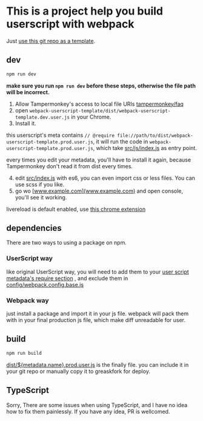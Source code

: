 # This is a project help you build userscript with webpack

Just [use this git repo as a template](https://github.com/Trim21/webpack-userscript-template/generate).

## dev

```bash
npm run dev
```

**make sure you run `npm run dev` before these steps, otherwise the file path will be incorrect.**

1. Allow Tampermonkey's access to local file URIs [tampermonkey/faq](https://tampermonkey.net/faq.php?ext=dhdg#Q204)
2. open `webpack-userscript-template/dist/webpack-userscript-template.dev.user.js` in your Chrome.
3. Install it.

this userscript's meta contains `// @require file://path/to/dist/webpack-userscript-template.prod.user.js`,
it will run the code in `webpack-userscript-template.prod.user.js`,
which take [src/js/index.js](./src/js/index.js) as entry point.

every times you edit your metadata, you'll have to install it again,
because Tampermonkey don't read it from dist every times.

4. edit [src/index.js](./src/index.js) with es6, you can even import css or less files. You can use scss if you like.
5. go wo [www.example.com](www.example.com) and open console, you'll see it working.

livereload is default enabled, use [this chrome extension](https://chrome.google.com/webstore/detail/jnihajbhpnppcggbcgedagnkighmdlei)

## dependencies

There are two ways to using a package on npm.

### UserScript way

like original UserScript way, you will need to add them to your [user script metadata's require section](./config/metadata.js#L13-L17)  , and exclude them in [config/webpack.config.base.js](./config/webpack.config.base.js#L22-L26)

### Webpack way

just install a package and import it in your js file. webpack will pack them with in your final production js file, which make diff unreadable for user.

## build

```bash
npm run build
```

[dist/${metadata.name}.prod.user.js](./dist/webpack-userscript-template.prod.user.js)
is the finally file. you can include it in your git repo or manually copy it to greaskfork for deploy.


## TypeScript

Sorry, There are some issues when using TypeScript,
and I have no idea how to fix them painlessly. If you have any idea, PR is wellcomed.
